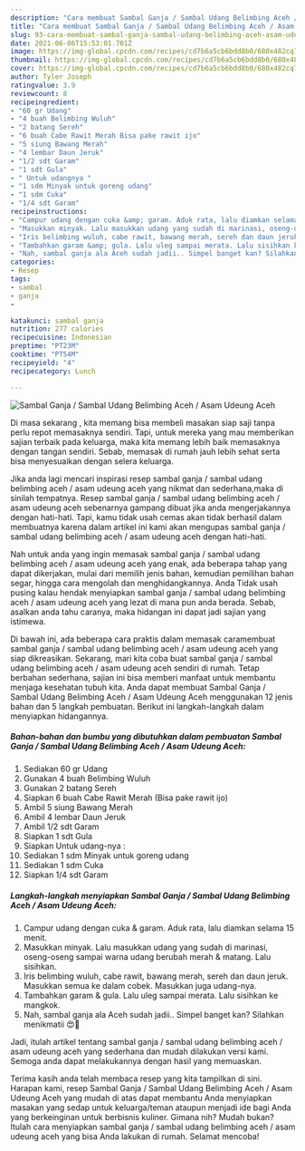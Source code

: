 ```yaml
---
description: "Cara membuat Sambal Ganja / Sambal Udang Belimbing Aceh / Asam Udeung Aceh yang enak dan Mudah Dibuat"
title: "Cara membuat Sambal Ganja / Sambal Udang Belimbing Aceh / Asam Udeung Aceh yang enak dan Mudah Dibuat"
slug: 93-cara-membuat-sambal-ganja-sambal-udang-belimbing-aceh-asam-udeung-aceh-yang-enak-dan-mudah-dibuat
date: 2021-06-06T15:53:01.701Z
image: https://img-global.cpcdn.com/recipes/cd7b6a5cb6bdd8b0/680x482cq70/sambal-ganja-sambal-udang-belimbing-aceh-asam-udeung-aceh-foto-resep-utama.jpg
thumbnail: https://img-global.cpcdn.com/recipes/cd7b6a5cb6bdd8b0/680x482cq70/sambal-ganja-sambal-udang-belimbing-aceh-asam-udeung-aceh-foto-resep-utama.jpg
cover: https://img-global.cpcdn.com/recipes/cd7b6a5cb6bdd8b0/680x482cq70/sambal-ganja-sambal-udang-belimbing-aceh-asam-udeung-aceh-foto-resep-utama.jpg
author: Tyler Joseph
ratingvalue: 3.9
reviewcount: 8
recipeingredient:
- "60 gr Udang"
- "4 buah Belimbing Wuluh"
- "2 batang Sereh"
- "6 buah Cabe Rawit Merah Bisa pake rawit ijo"
- "5 siung Bawang Merah"
- "4 lembar Daun Jeruk"
- "1/2 sdt Garam"
- "1 sdt Gula"
- " Untuk udangnya "
- "1 sdm Minyak untuk goreng udang"
- "1 sdm Cuka"
- "1/4 sdt Garam"
recipeinstructions:
- "Campur udang dengan cuka &amp; garam. Aduk rata, lalu diamkan selama 15 menit."
- "Masukkan minyak. Lalu masukkan udang yang sudah di marinasi, oseng-oseng sampai warna udang berubah merah &amp; matang. Lalu sisihkan."
- "Iris belimbing wuluh, cabe rawit, bawang merah, sereh dan daun jeruk. Masukkan semua ke dalam cobek. Masukkan juga udang-nya."
- "Tambahkan garam &amp; gula. Lalu uleg sampai merata. Lalu sisihkan ke mangkok."
- "Nah, sambal ganja ala Aceh sudah jadii.. Simpel banget kan? Silahkan menikmatii 😍🥰"
categories:
- Resep
tags:
- sambal
- ganja
- 

katakunci: sambal ganja  
nutrition: 277 calories
recipecuisine: Indonesian
preptime: "PT23M"
cooktime: "PT54M"
recipeyield: "4"
recipecategory: Lunch

---
```



![Sambal Ganja / Sambal Udang Belimbing Aceh / Asam Udeung Aceh](https://img-global.cpcdn.com/recipes/cd7b6a5cb6bdd8b0/680x482cq70/sambal-ganja-sambal-udang-belimbing-aceh-asam-udeung-aceh-foto-resep-utama.jpg)

Di masa  sekarang , kita memang bisa membeli masakan siap saji tanpa perlu repot memasaknya sendiri. Tapi, untuk mereka yang mau memberikan sajian terbaik pada keluarga, maka kita memang lebih baik memasaknya dengan tangan sendiri. Sebab, memasak di rumah jauh lebih sehat serta bisa menyesuaikan dengan selera keluarga.

Jika anda lagi mencari inspirasi resep sambal ganja / sambal udang belimbing aceh / asam udeung aceh yang nikmat dan sederhana,maka di sinilah tempatnya. Resep sambal ganja / sambal udang belimbing aceh / asam udeung aceh  sebenarnya gampang dibuat jika anda mengerjakannya dengan hati-hati. Tapi, kamu tidak usah cemas akan tidak berhasil dalam membuatnya 
karena dalam artikel ini kami akan mengupas sambal ganja / sambal udang belimbing aceh / asam udeung aceh dengan hati-hati.  



Nah untuk anda yang ingin memasak sambal ganja / sambal udang belimbing aceh / asam udeung aceh yang enak, ada beberapa tahap yang dapat dikerjakan, mulai dari memilih jenis bahan, kemudian pemilihan bahan segar, hingga cara mengolah dan menghidangkannya. Anda Tidak usah pusing kalau hendak menyiapkan sambal ganja / sambal udang belimbing aceh / asam udeung aceh yang lezat di mana pun anda berada. Sebab, asalkan anda  tahu caranya, maka hidangan ini dapat jadi sajian yang istimewa.

Di bawah ini, ada beberapa cara praktis  dalam memasak caramembuat sambal ganja / sambal udang belimbing aceh / asam udeung aceh yang siap dikreasikan. Sekarang, mari kita coba buat sambal ganja / sambal udang belimbing aceh / asam udeung aceh sendiri di rumah. Tetap berbahan sederhana, sajian ini bisa memberi manfaat untuk membantu menjaga kesehatan tubuh kita. Anda dapat membuat Sambal Ganja / Sambal Udang Belimbing Aceh / Asam Udeung Aceh menggunakan 12 jenis bahan dan 5 langkah pembuatan. Berikut ini langkah-langkah dalam menyiapkan hidangannya.

<!--inarticleads1-->

##### Bahan-bahan dan bumbu yang dibutuhkan dalam pembuatan Sambal Ganja / Sambal Udang Belimbing Aceh / Asam Udeung Aceh:

1. Sediakan 60 gr Udang
1. Gunakan 4 buah Belimbing Wuluh
1. Gunakan 2 batang Sereh
1. Siapkan 6 buah Cabe Rawit Merah (Bisa pake rawit ijo)
1. Ambil 5 siung Bawang Merah
1. Ambil 4 lembar Daun Jeruk
1. Ambil 1/2 sdt Garam
1. Siapkan 1 sdt Gula
1. Siapkan  Untuk udang-nya :
1. Sediakan 1 sdm Minyak untuk goreng udang
1. Sediakan 1 sdm Cuka
1. Siapkan 1/4 sdt Garam




<!--inarticleads2-->

##### Langkah-langkah menyiapkan Sambal Ganja / Sambal Udang Belimbing Aceh / Asam Udeung Aceh:

1. Campur udang dengan cuka &amp; garam. Aduk rata, lalu diamkan selama 15 menit.
1. Masukkan minyak. Lalu masukkan udang yang sudah di marinasi, oseng-oseng sampai warna udang berubah merah &amp; matang. Lalu sisihkan.
1. Iris belimbing wuluh, cabe rawit, bawang merah, sereh dan daun jeruk. Masukkan semua ke dalam cobek. Masukkan juga udang-nya.
1. Tambahkan garam &amp; gula. Lalu uleg sampai merata. Lalu sisihkan ke mangkok.
1. Nah, sambal ganja ala Aceh sudah jadii.. Simpel banget kan? Silahkan menikmatii 😍🥰




Jadi, itulah artikel tentang  sambal ganja / sambal udang belimbing aceh / asam udeung aceh  yang sederhana dan mudah dilakukan versi kami. Semoga anda dapat melakukannya dengan hasil yang memuaskan. 

Terima kasih anda telah membaca resep yang kita tampilkan di sini. Harapan kami, resep  Sambal Ganja / Sambal Udang Belimbing Aceh / Asam Udeung Aceh yang mudah di atas dapat membantu Anda menyiapkan masakan yang sedap untuk keluarga/teman ataupun menjadi ide bagi Anda yang berkeinginan untuk berbisnis kuliner. Gimana nih? Mudah bukan? Itulah cara menyiapkan sambal ganja / sambal udang belimbing aceh / asam udeung aceh yang bisa Anda lakukan di rumah. Selamat mencoba!

